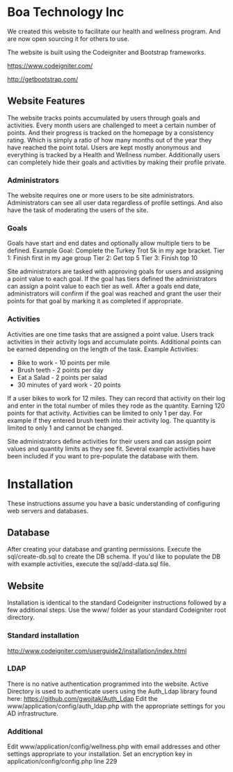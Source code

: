 # Boa Technology Inc
We created this website to facilitate our health and wellness program. And are now open sourcing it for others to use. 

The website is built using the Codeigniter and Bootstrap frameworks.

https://www.codeigniter.com/

http://getbootstrap.com/

## Website Features
The website tracks points accumulated by users through goals and activities. Every month users are challenged to meet a certain number of points. And their progress is tracked on the homepage by a consistency rating. Which is simply a ratio of how many months out of the year they have reached the point total.
Users are kept mostly anonymous and everything is tracked by a Health and Wellness number. Additionally users can completely hide their goals and activities by making their profile private.

### Administrators
The website requires one or more users to be site administrators. Administrators can see all user data regardless of profile settings. And also have the task of moderating the users of the site. 

### Goals
Goals have start and end dates and optionally allow multiple tiers to be defined.
Example Goal:
Complete the Turkey Trot 5k in my age bracket.
Tier 1: Finish first in my age group
Tier 2: Get top 5
Tier 3: Finish top 10

Site administrators are tasked with approving goals for users and assigning a point value to each goal. If the goal has tiers defined the administrators can assign a point value to each tier as well.
After a goals end date, administrators will confirm if the goal was reached and grant the user their points for that goal by marking it as completed if appropriate.

### Activities
Activities are one time tasks that are assigned a point value. Users track activities in their activity logs and accumulate points. Additional points can be earned depending on the length of the task. 
Example Activities:
* Bike to work - 10 points per mile
* Brush teeth  - 2 points per day
* Eat a Salad  - 2 points per salad
* 30 minutes of yard work  - 20 points

If a user bikes to work for 12 miles. They can record that activity on their log and enter in the total number of miles they rode as the quantity. Earning 120 points for that activity.
Activities can be limited to only 1 per day. For example if they entered brush teeth into their activity log. The quantity is limited to only 1 and cannot be changed.

Site administrators define activities for their users and can assign point values and quantity limits as they see fit. Several example activities have been included if you want to pre-populate the database with them.


# Installation
These instructions assume you have a basic understanding of configuring web servers and databases.

## Database
After creating your database and granting permissions. Execute the sql/create-db.sql to create the DB schema. If you'd like to populate the DB with example activities, execute the sql/add-data.sql file.

## Website
Installation is identical to the standard Codeigniter instructions followed by a few additional steps. Use the www/ folder as your standard Codeigniter root directory.

### Standard installation 
http://www.codeigniter.com/userguide2/installation/index.html

### LDAP
There is no native authentication programmed into the website. Active Directory is used to authenticate users using the Auth_Ldap library found here: https://github.com/gwojtak/Auth_Ldap
Edit the www/application/config/auth_ldap.php with the appropriate settings for you AD infrastructure.

### Additional
 Edit www/application/config/wellness.php with email addresses and other settings appropriate to your installation.
 Set an encryption key in application/config/config.php line 229
 
 

